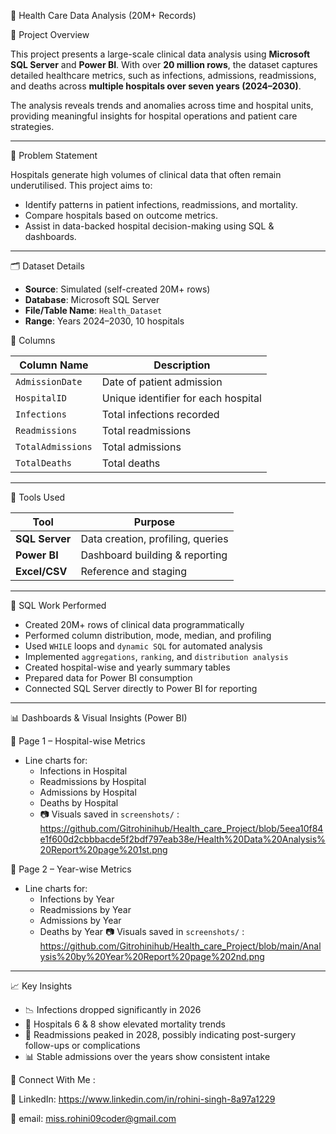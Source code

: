 🏥 Health Care Data Analysis (20M+ Records)

📌 Project Overview

This project presents a large-scale clinical data analysis using **Microsoft SQL Server** and **Power BI**. With over **20 million rows**, the dataset captures detailed healthcare metrics, such as infections, admissions, readmissions, and deaths across **multiple hospitals over seven years (2024–2030)**.

The analysis reveals trends and anomalies across time and hospital units, providing meaningful insights for hospital operations and patient care strategies.

---

🧠 Problem Statement

Hospitals generate high volumes of clinical data that often remain underutilised. This project aims to:

- Identify patterns in patient infections, readmissions, and mortality.
- Compare hospitals based on outcome metrics.
- Assist in data-backed hospital decision-making using SQL & dashboards.

---

🗂️ Dataset Details

- **Source**: Simulated (self-created 20M+ rows)
- **Database**: Microsoft SQL Server
- **File/Table Name**: `Health_Dataset`
- **Range**: Years 2024–2030, 10 hospitals

🔑 Columns

| Column Name       | Description                          |
|-------------------|--------------------------------------|
| `AdmissionDate`   | Date of patient admission            |
| `HospitalID`      | Unique identifier for each hospital  |
| `Infections`      | Total infections recorded            |
| `Readmissions`    | Total readmissions                   |
| `TotalAdmissions` | Total admissions                     |
| `TotalDeaths`     | Total deaths                         |

---

🧰 Tools Used

| Tool                | Purpose                            |
|---------------------|------------------------------------|
| **SQL Server**      | Data creation, profiling, queries  |
| **Power BI**        | Dashboard building & reporting     |
| **Excel/CSV**       | Reference and staging              |

---

🧮 SQL Work Performed

- Created 20M+ rows of clinical data programmatically
- Performed column distribution, mode, median, and profiling
- Used `WHILE` loops and `dynamic SQL` for automated analysis
- Implemented `aggregations`, `ranking`, and `distribution analysis`
- Created hospital-wise and yearly summary tables
- Prepared data for Power BI consumption
- Connected SQL Server directly to Power BI for reporting

---

📊 Dashboards & Visual Insights (Power BI)

🏥 Page 1 – Hospital-wise Metrics

- Line charts for:
  - Infections in Hospital
  - Readmissions by Hospital
  - Admissions by Hospital
  - Deaths by Hospital
  - 📷 Visuals saved in `screenshots/` : https://github.com/Gitrohinihub/Health_care_Project/blob/5eea10f84e1f600d2cbbbacde5f2bdf797eab38e/Health%20Data%20Analysis%20Report%20page%201st.png
 
📅 Page 2 – Year-wise Metrics

- Line charts for:
  - Infections by Year
  - Readmissions by Year
  - Admissions by Year
  - Deaths by Year
📷 Visuals saved in `screenshots/` : https://github.com/Gitrohinihub/Health_care_Project/blob/main/Analysis%20by%20Year%20Report%20page%202nd.png

---

📈 Key Insights

- 📉 Infections dropped significantly in 2026
- 🏥 Hospitals 6 & 8 show elevated mortality trends
- 🔁 Readmissions peaked in 2028, possibly indicating post-surgery follow-ups or complications
- 📊 Stable admissions over the years show consistent intake

🤝 Connect With Me :

💼 LinkedIn: https://www.linkedin.com/in/rohini-singh-8a97a1229 

📧 email: miss.rohini09coder@gmail.com






